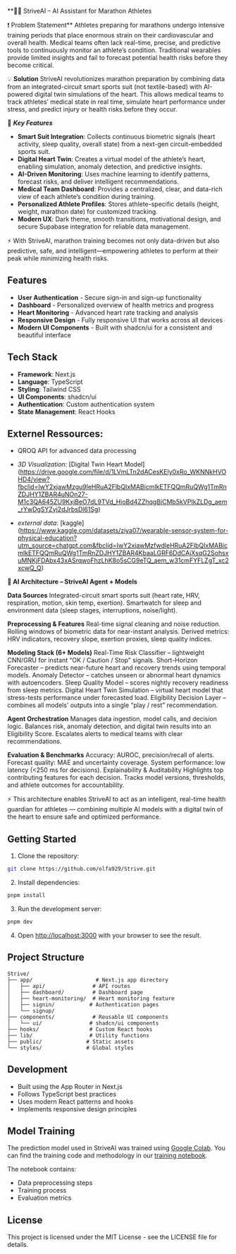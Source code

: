 **🏃‍♂️ StriveAI – AI Assistant for Marathon Athletes

❗ Problem Statement**
Athletes preparing for marathons undergo intensive training periods that place enormous strain on their cardiovascular and overall health. Medical teams often lack real-time, precise, and predictive tools to continuously monitor an athlete’s condition. Traditional wearables provide limited insights and fail to forecast potential health risks before they become critical.

💡 **Solution**
StriveAI revolutionizes marathon preparation by combining data from an integrated-circuit smart sports suit (not textile-based) with AI-powered digital twin simulations of the heart. This allows medical teams to track athletes’ medical state in real time, simulate heart performance under stress, and predict injury or health risks before they occur.

🌟 ***Key Features***

- **Smart Suit Integration**: Collects continuous biometric signals (heart activity, sleep quality, overall state) from a next-gen circuit-embedded sports suit.
- **Digital Heart Twin**: Creates a virtual model of the athlete’s heart, enabling simulation, anomaly detection, and predictive insights.
- **AI-Driven Monitoring**: Uses machine learning to identify patterns, forecast risks, and deliver intelligent recommendations.
- **Medical Team Dashboard**: Provides a centralized, clear, and data-rich view of each athlete’s condition during training.
- **Personalized Athlete Profiles**: Stores athlete-specific details (height, weight, marathon date) for customized tracking.
- **Modern UX**: Dark theme, smooth transitions, motivational design, and secure Supabase integration for reliable data management.

⚡ With StriveAI, marathon training becomes not only data-driven but also predictive, safe, and intelligent—empowering athletes to perform at their peak while minimizing health risks.

## Features
- **User Authentication** - Secure sign-in and sign-up functionality
- **Dashboard** - Personalized overview of health metrics and progress
- **Heart Monitoring** - Advanced heart rate tracking and analysis
- **Responsive Design** - Fully responsive UI that works across all devices
- **Modern UI Components** - Built with shadcn/ui for a consistent and beautiful interface

## Tech Stack
- **Framework**: Next.js
- **Language**: TypeScript
- **Styling**: Tailwind CSS
- **UI Components**: shadcn/ui
- **Authentication**: Custom authentication system
- **State Management**: React Hooks

## Externel Ressources: 
  - QROQ API for advanced data processing
    
  - *3D Visualization*: [Digital Twin Heart Model] (https://drive.google.com/file/d/1LVmLTn2dACesKEly0xRo_WKNNkHVOHD4/view?fbclid=IwY2xjawMzgu9leHRuA2FlbQIxMABicmlkETFQQmRuQWg1TmRnZDJHY1ZBAR4uNOn27-M1c3QA645ZU9KxjBeO7dL9TVd_HioBd4ZZhqgBiCMb5kVPIkZLDg_aem_rYwDgSYZyj2dJrbsDl61Sg)
    
- *external data*: [kaggle] (https://www.kaggle.com/datasets/ziya07/wearable-sensor-system-for-physical-education?utm_source=chatgpt.com&fbclid=IwY2xjawMzfwdleHRuA2FlbQIxMABicmlkETFQQmRuQWg1TmRnZDJHY1ZBAR4KbaaLGRF6DdCAjXsqG2SohsxuMNKjFDAbx43xASrqwoFhzLhK8o5sCG9eTQ_aem_w31cmFYFLZgT_xc2xcwQ_Q)

**🧠 AI Architecture – StriveAI Agent + Models**

**Data Sources**
Integrated-circuit smart sports suit (heart rate, HRV, respiration, motion, skin temp, exertion).
Smartwatch for sleep and environment data (sleep stages, interruptions, noise/light).

**Preprocessing & Features**
Real-time signal cleaning and noise reduction.
Rolling windows of biometric data for near-instant analysis.
Derived metrics: HRV indicators, recovery slope, exertion proxies, sleep quality indices.

**Modeling Stack (6+ Models)**
Real-Time Risk Classifier – lightweight CNN/GRU for instant “OK / Caution / Stop” signals.
Short-Horizon Forecaster – predicts near-future heart and recovery trends using temporal models.
Anomaly Detector – catches unseen or abnormal heart dynamics with autoencoders.
Sleep Quality Model – scores nightly recovery readiness from sleep metrics.
Digital Heart Twin Simulation – virtual heart model that stress-tests performance under forecasted load.
Eligibility Decision Layer – combines all models’ outputs into a single “play / rest” recommendation.

**Agent Orchestration**
Manages data ingestion, model calls, and decision logic.
Balances risk, anomaly detection, and digital twin results into an Eligibility Score.
Escalates alerts to medical teams with clear recommendations.

**Evaluation & Benchmarks**
Accuracy: AUROC, precision/recall of alerts.
Forecast quality: MAE and uncertainty coverage.
System performance: low latency (<250 ms for decisions).
Explainability & Auditability
Highlights top contributing features for each decision.
Tracks model versions, thresholds, and athlete outcomes for accountability.

⚡ This architecture enables StriveAI to act as an intelligent, real-time health guardian for athletes — combining multiple AI models with a digital twin of the heart to ensure safe and optimized performance.

## Getting Started

1. Clone the repository:
```bash
git clone https://github.com/olfa929/Strive.git
```

2. Install dependencies:
```bash
pnpm install
```

3. Run the development server:
```bash
pnpm dev
```

4. Open [http://localhost:3000](http://localhost:3000) with your browser to see the result.

## Project Structure

```
Strive/
├── app/                    # Next.js app directory
│   ├── api/               # API routes
│   ├── dashboard/         # Dashboard page
│   ├── heart-monitoring/  # Heart monitoring feature
│   ├── signin/           # Authentication pages
│   └── signup/
├── components/            # Reusable UI components
│   └── ui/               # shadcn/ui components
├── hooks/                # Custom React hooks
├── lib/                  # Utility functions
├── public/              # Static assets
└── styles/              # Global styles
```

## Development
- Built using the App Router in Next.js
- Follows TypeScript best practices
- Uses modern React patterns and hooks
- Implements responsive design principles

## Model Training
The prediction model used in StriveAI was trained using [Google Colab](https://colab.research.google.com/). You can find the training code and methodology in our [training notebook](https://colab.research.google.com/drive/1Ejv6TZXQWFKXviYrWUpvPiILPFk6jPS0?usp=sharing&fbclid=IwY2xjawMyck5leHRuA2FlbQIxMABicmlkETFydVZBcW1ndVlkWDlqWEkxAR6Gig4ylFWtqvXZaUMz1EGWUvcihoGqq-asrUf4eAln-DdZ8-1Aet52d11SKA_aem_ZhuDXyO4EyuhLvQaAiWu0A#scrollTo=Vp464D6qOejX).

The notebook contains:
- Data preprocessing steps
- Training process
- Evaluation metrics

## License
This project is licensed under the MIT License - see the LICENSE file for details.


